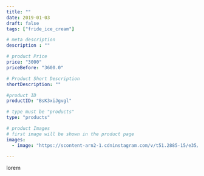 ```yaml
---
title: ""
date: 2019-01-03
draft: false
tags: ["fride_ice_cream"]

# meta description
description : ""

# product Price
price: "3000"
priceBefore: "3600.0"

# Product Short Description
shortDescription: ""

#product ID
productID: "BsK3xiJgvgl"

# type must be "products"
type: "products"

# product Images
# first image will be shown in the product page
images:
  - image: "https://scontent-arn2-1.cdninstagram.com/v/t51.2885-15/e35/47692956_273098166703749_941543645198404590_n.jpg?se=7&tp=1&_nc_ht=scontent-arn2-1.cdninstagram.com&_nc_cat=109&_nc_ohc=Qxgite-3KggAX8W6TT6&ccb=7-4&oh=d8b3335ebf82f6bd15ca08f644b27987&oe=6083E65B&ig_cache_key=MTk0ODYxNTA4NTI3MDQzMTc4MQ%3D%3D.2-ccb7-4"

---
```

lorem
